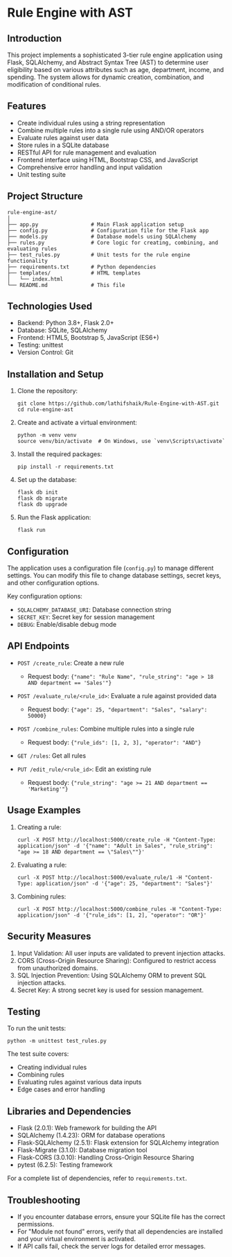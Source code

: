 # Rule Engine with AST

## Introduction

This project implements a sophisticated 3-tier rule engine application using Flask, SQLAlchemy, and Abstract Syntax Tree (AST) to determine user eligibility based on various attributes such as age, department, income, and spending. The system allows for dynamic creation, combination, and modification of conditional rules.

## Features

- Create individual rules using a string representation
- Combine multiple rules into a single rule using AND/OR operators
- Evaluate rules against user data
- Store rules in a SQLite database
- RESTful API for rule management and evaluation
- Frontend interface using HTML, Bootstrap CSS, and JavaScript
- Comprehensive error handling and input validation
- Unit testing suite

## Project Structure

```
rule-engine-ast/
│
├── app.py                 # Main Flask application setup
├── config.py              # Configuration file for the Flask app
├── models.py              # Database models using SQLAlchemy
├── rules.py               # Core logic for creating, combining, and evaluating rules
├── test_rules.py          # Unit tests for the rule engine functionality
├── requirements.txt       # Python dependencies
├── templates/             # HTML templates
│   └── index.html
└── README.md              # This file
```

## Technologies Used

- Backend: Python 3.8+, Flask 2.0+
- Database: SQLite, SQLAlchemy
- Frontend: HTML5, Bootstrap 5, JavaScript (ES6+)
- Testing: unittest
- Version Control: Git

## Installation and Setup

1. Clone the repository:
   ```
   git clone https://github.com/lathifshaik/Rule-Engine-with-AST.git
   cd rule-engine-ast
   ```

2. Create and activate a virtual environment:
   ```
   python -m venv venv
   source venv/bin/activate  # On Windows, use `venv\Scripts\activate`
   ```

3. Install the required packages:
   ```
   pip install -r requirements.txt
   ```

4. Set up the database:
   ```
   flask db init
   flask db migrate
   flask db upgrade
   ```

5. Run the Flask application:
   ```
   flask run
   ```

## Configuration

The application uses a configuration file (`config.py`) to manage different settings. You can modify this file to change database settings, secret keys, and other configuration options.

Key configuration options:
- `SQLALCHEMY_DATABASE_URI`: Database connection string
- `SECRET_KEY`: Secret key for session management
- `DEBUG`: Enable/disable debug mode

## API Endpoints

- `POST /create_rule`: Create a new rule
  - Request body: `{"name": "Rule Name", "rule_string": "age > 18 AND department == 'Sales'"}`

- `POST /evaluate_rule/<rule_id>`: Evaluate a rule against provided data
  - Request body: `{"age": 25, "department": "Sales", "salary": 50000}`

- `POST /combine_rules`: Combine multiple rules into a single rule
  - Request body: `{"rule_ids": [1, 2, 3], "operator": "AND"}`

- `GET /rules`: Get all rules

- `PUT /edit_rule/<rule_id>`: Edit an existing rule
  - Request body: `{"rule_string": "age >= 21 AND department == 'Marketing'"}`

## Usage Examples

1. Creating a rule:
   ```
   curl -X POST http://localhost:5000/create_rule -H "Content-Type: application/json" -d '{"name": "Adult in Sales", "rule_string": "age >= 18 AND department == \"Sales\""}'
   ```

2. Evaluating a rule:
   ```
   curl -X POST http://localhost:5000/evaluate_rule/1 -H "Content-Type: application/json" -d '{"age": 25, "department": "Sales"}'
   ```

3. Combining rules:
   ```
   curl -X POST http://localhost:5000/combine_rules -H "Content-Type: application/json" -d '{"rule_ids": [1, 2], "operator": "OR"}'
   ```

## Security Measures

1. Input Validation: All user inputs are validated to prevent injection attacks.
2. CORS (Cross-Origin Resource Sharing): Configured to restrict access from unauthorized domains.
3. SQL Injection Prevention: Using SQLAlchemy ORM to prevent SQL injection attacks.
4. Secret Key: A strong secret key is used for session management.

## Testing

To run the unit tests:

```
python -m unittest test_rules.py
```

The test suite covers:
- Creating individual rules
- Combining rules
- Evaluating rules against various data inputs
- Edge cases and error handling


## Libraries and Dependencies

- Flask (2.0.1): Web framework for building the API
- SQLAlchemy (1.4.23): ORM for database operations
- Flask-SQLAlchemy (2.5.1): Flask extension for SQLAlchemy integration
- Flask-Migrate (3.1.0): Database migration tool
- Flask-CORS (3.0.10): Handling Cross-Origin Resource Sharing
- pytest (6.2.5): Testing framework

For a complete list of dependencies, refer to `requirements.txt`.

## Troubleshooting

- If you encounter database errors, ensure your SQLite file has the correct permissions.
- For "Module not found" errors, verify that all dependencies are installed and your virtual environment is activated.
- If API calls fail, check the server logs for detailed error messages.
